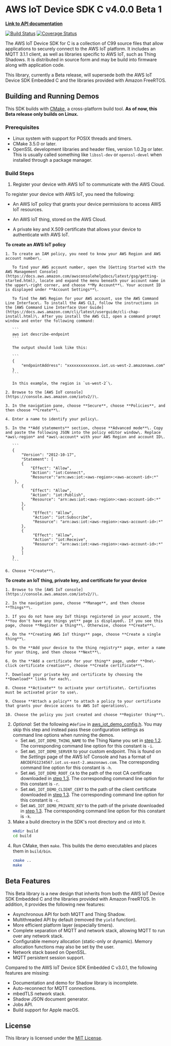 # AWS IoT Device SDK C v4.0.0 Beta 1

**[Link to API documentation](https://docs.aws.amazon.com/freertos/latest/lib-ref/html3/main/index.html)**

[![Build Status](https://travis-ci.org/aws/aws-iot-device-sdk-embedded-C.svg?branch=v4_beta)](https://travis-ci.org/aws/aws-iot-device-sdk-embedded-C)
[![Coverage Status](https://coveralls.io/repos/github/aws/aws-iot-device-sdk-embedded-C/badge.svg?branch=v4_beta)](https://coveralls.io/github/aws/aws-iot-device-sdk-embedded-C?branch=v4_beta)

The AWS IoT Device SDK for C is a collection of C99 source files that allow applications to securely connect to the AWS IoT platform. It includes an MQTT 3.1.1 client, as well as libraries specific to AWS IoT, such as Thing Shadows. It is distributed in source form and may be build into firmware along with application code.

This library, currently a Beta release, will supersede both the AWS IoT Device SDK Embedded C and the libraries provided with Amazon FreeRTOS.

## Building and Running Demos

This SDK builds with [CMake](https://cmake.org/), a cross-platform build tool. **As of now, this Beta release only builds on Linux.**

### Prerequisites
- Linux system with support for POSIX threads and timers.
- CMake 3.5.0 or later.
- OpenSSL development libraries and header files, version 1.0.2g or later. This is usually called something like `libssl-dev` or `openssl-devel` when installed through a package manager.

### Build Steps
1. Register your device with AWS IoT to communicate with the AWS Cloud\.

To register your device with AWS IoT, you need the following:

- An AWS IoT policy that grants your device permissions to access AWS IoT resources\.

- An AWS IoT thing, stored on the AWS Cloud\.

- A private key and X\.509 certificate that allows your device to authenticate with AWS IoT\. 

**To create an AWS IoT policy**

    1. To create an IAM policy, you need to know your AWS Region and AWS account number\. 

       To find your AWS account number, open the [Getting Started with the AWS Management Console](https://docs.aws.amazon.com/awsconsolehelpdocs/latest/gsg/getting-started.html), locate and expand the menu beneath your account name in the upper\-right corner, and choose **My Account**\. Your account ID is displayed under **Account Settings**\.

       To find the AWS Region for your AWS account, use the AWS Command Line Interface\. To install the AWS CLI, follow the instructions in the [AWS Command Line Interface User Guide](https://docs.aws.amazon.com/cli/latest/userguide/cli-chap-install.html)\. After you install the AWS CLI, open a command prompt window and enter the following command:

       ```
       aws iot describe-endpoint
       ```

       The output should look like this:

       ```
       {
           "endpointAddress": "xxxxxxxxxxxxxx.iot.us-west-2.amazonaws.com"
       }
       ```

       In this example, the region is `us-west-2`\.

    2. Browse to the [AWS IoT console](https://console.aws.amazon.com/iotv2/)\.

    3. In the navigation pane, choose **Secure**, choose **Policies**, and then choose **Create**\.

    4. Enter a name to identify your policy\.

    5. In the **Add statements** section, choose **Advanced mode**\. Copy and paste the following JSON into the policy editor window\. Replace *aws\-region* and *aws\-account* with your AWS Region and account ID\.

       ```
       {
           "Version": "2012-10-17",
           "Statement": [
           {
               "Effect": "Allow",
               "Action": "iot:Connect",
               "Resource":"arn:aws:iot:<aws-region>:<aws-account-id>:*"
        }, 
           {
               "Effect": "Allow",
               "Action": "iot:Publish",
               "Resource": "arn:aws:iot:<aws-region>:<aws-account-id>:*"
           },
           {
                "Effect": "Allow",
                "Action": "iot:Subscribe",
                "Resource": "arn:aws:iot:<aws-region>:<aws-account-id>:*"
           },
           {
                "Effect": "Allow",
                "Action": "iot:Receive",
                "Resource": "arn:aws:iot:<aws-region>:<aws-account-id>:*"
           }
           ]
       }
       ```

    6. Choose **Create**\.

**To create an IoT thing, private key, and certificate for your device**

    1. Browse to the [AWS IoT console](https://console.aws.amazon.com/iotv2/)\.

    2. In the navigation pane, choose **Manage**, and then choose **Things**\.

    3. If you do not have any IoT things registered in your account, the **You don't have any things yet** page is displayed\. If you see this page, choose **Register a thing**\. Otherwise, choose **Create**\.

    4. On the **Creating AWS IoT things** page, choose **Create a single thing**\.

    5. On the **Add your device to the thing registry** page, enter a name for your thing, and then choose **Next**\.

    6. On the **Add a certificate for your thing** page, under **One\-click certificate creation**, choose **Create certificate**\.

    7. Download your private key and certificate by choosing the **Download** links for each\.

    8. Choose **Activate** to activate your certificate\. Certificates must be activated prior to use\.

    9. Choose **Attach a policy** to attach a policy to your certificate that grants your device access to AWS IoT operations\.

    10. Choose the policy you just created and choose **Register thing**\.

2. *Optional:* Set the following `#define` in [aws_iot_demo_config.h](demos/aws_iot_demo_config.h). You may skip this step and instead pass these configuration settings as command line options when running the demos.
    - Set `AWS_IOT_DEMO_THING_NAME` to the Thing Name you set in [step 1.2](https://docs.aws.amazon.com/iot/latest/developerguide/register-device.html). The corresponding command line option for this constant is `-i`.
    - Set `AWS_IOT_DEMO_SERVER` to your custom endpoint. This is found on the *Settings* page of the AWS IoT Console and has a format of `ABCDEFG1234567.iot.us-east-2.amazonaws.com`. The corresponding command line option for this constant is `-h`.
    - Set `AWS_IOT_DEMO_ROOT_CA` to the path of the root CA certificate downloaded in [step 1.3](https://docs.aws.amazon.com/iot/latest/developerguide/create-device-certificate.html). The corresponding command line option for this constant is `-r`.
    - Set `AWS_IOT_DEMO_CLIENT_CERT` to the path of the client certificate downloaded in [step 1.3](https://docs.aws.amazon.com/iot/latest/developerguide/create-device-certificate.html). The corresponding command line option for this constant is `-c`.
    - Set `AWS_IOT_DEMO_PRIVATE_KEY` to the path of the private downloaded in [step 1.3](https://docs.aws.amazon.com/iot/latest/developerguide/create-device-certificate.html). The corresponding command line option for this constant is `-k`.
3. Make a build directory in the SDK's root directory and `cd` into it.
    ```sh
    mkdir build
    cd build
    ```
4. Run CMake, then `make`. This builds the demo executables and places them in `build/bin`.
    ```sh
    cmake ..
    make
    ```

## Beta Features

This Beta library is a new design that inherits from both the AWS IoT Device SDK Embedded C and the libraries provided with Amazon FreeRTOS. In addition, it provides the following new features:
- Asynchronous API for both MQTT and Thing Shadow.
- Multithreaded API by default (removed the `yield` function).
- More efficient platform layer (especially timers).
- Complete separation of MQTT and network stack, allowing MQTT to run over any network stack.
- Configurable memory allocation (static-only or dynamic). Memory allocation functions may also be set by the user.
- Network stack based on OpenSSL.
- MQTT persistent session support.

Compared to the AWS IoT Device SDK Embedded C v3.0.1, the following features are missing:
- Documentation and demo for Shadow library is incomplete.
- Auto-reconnect for MQTT connections.
- mbedTLS network stack.
- Shadow JSON document generator.
- Jobs API.
- Build support for Apple macOS.

## License

This library is licensed under the [MIT License](LICENSE).
